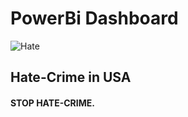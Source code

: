 # PowerBi Dashboard 
![Hate](https://user-images.githubusercontent.com/51001457/122974429-eb93c680-d3af-11eb-8a02-a492e49bc724.jpg)

## Hate-Crime in USA
#### STOP HATE-CRIME.
